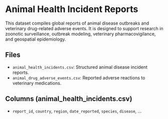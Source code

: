 # Animal Health Incident Reports

This dataset compiles global reports of animal disease outbreaks and veterinary drug-related adverse events. It is designed to support research in zoonotic surveillance, outbreak modeling, veterinary pharmacovigilance, and geospatial epidemiology.

## Files

- `animal_health_incidents.csv`: Structured animal disease incident reports.
- `animal_drug_adverse_events.csv`: Reported adverse reactions to veterinary medications.

## Columns (animal_health_incidents.csv)

- `report_id`, `country`, `region`, `date_reported`, `species`, `disease`, ...
